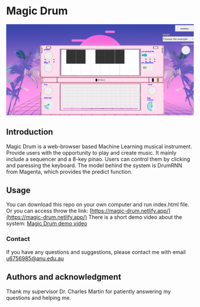 # Magic Drum

<img src="images/interface.png" width="700px">

## Introduction 
Magic Drum is a web-browser based Machine Learning musical instrument. Provide users with the opportunity to play and create music. It mainly include a sequencer and a 8-key pinao. Users can control them by clicking and paressing the keyboard. The model behind the system is DrumRNN from Magenta, which provides the predict function.

<!-- ## Requirements - 必要条件（环境，对所有项目，和所有子模块和库的描述。）
## Configuration - 配置（配置信息。）
## Installation - 安装（如何安装。） -->
## Usage 
You can download this repo on your own computer and run index.html file.
Or you can access throw the link: [https://magic-drum.netlify.app/](https://magic-drum.netlify.app/)
There is a short demo video about the system: [Magic Drum demo video](https://www.youtube.com/watch?v=cdTD1mYOU3I)
<!-- ## Development  -->
<!-- If you want to develop on Magic Drum, you will need to s -->

<!-- ## FAQ  -->


### Contact 
If you have any questions and suggestions, please contact me with email u6756985@anu.edu.au

## Authors and acknowledgment 
Thank my supervisor Dr. Charles Martin for patiently answering my questions and helping me.


